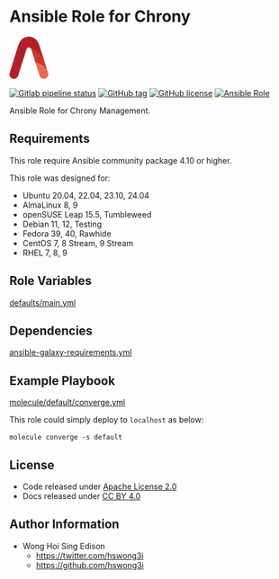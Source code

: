 # Ansible Role for Chrony

<a href="https://alvistack.com" title="AlviStack" target="_blank"><img src="/alvistack.svg" height="75" alt="AlviStack"></a>

[![Gitlab pipeline status](https://img.shields.io/gitlab/pipeline/alvistack/ansible-role-chrony/master)](https://gitlab.com/alvistack/ansible-role-chrony/-/pipelines)
[![GitHub tag](https://img.shields.io/github/tag/alvistack/ansible-role-chrony.svg)](https://github.com/alvistack/ansible-role-chrony/tags)
[![GitHub license](https://img.shields.io/github/license/alvistack/ansible-role-chrony.svg)](https://github.com/alvistack/ansible-role-chrony/blob/master/LICENSE)
[![Ansible Role](https://img.shields.io/badge/galaxy-alvistack.chrony-blue.svg)](https://galaxy.ansible.com/alvistack/chrony)

Ansible Role for Chrony Management.

## Requirements

This role require Ansible community package 4.10 or higher.

This role was designed for:

- Ubuntu 20.04, 22.04, 23.10, 24.04
- AlmaLinux 8, 9
- openSUSE Leap 15.5, Tumbleweed
- Debian 11, 12, Testing
- Fedora 39, 40, Rawhide
- CentOS 7, 8 Stream, 9 Stream
- RHEL 7, 8, 9

## Role Variables

[defaults/main.yml](defaults/main.yml)

## Dependencies

[ansible-galaxy-requirements.yml](ansible-galaxy-requirements.yml)

## Example Playbook

[molecule/default/converge.yml](molecule/default/converge.yml)

This role could simply deploy to `localhost` as below:

    molecule converge -s default

## License

- Code released under [Apache License 2.0](LICENSE)
- Docs released under [CC BY 4.0](http://creativecommons.org/licenses/by/4.0/)

## Author Information

- Wong Hoi Sing Edison
  - <https://twitter.com/hswong3i>
  - <https://github.com/hswong3i>
